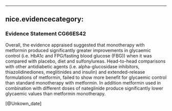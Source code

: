 
---
nice.evidencecategory: 
---

### Evidence Statement CG66ES42
Overall, the evidence appraised suggested that monotherapy with metformin produced
significantly greater improvements in glycaemic control (i.e. HbA1c and FPG/fasting blood
glucose (FBG)) when it was compared with placebo, diet and sulfonylureas. Head-to-head
comparisons with other antidiabetic agents (i.e. alpha-glucosidase inhibitors, thiazolidinediones,
meglitinides and insulin) and extended-release formulations of metformin, failed to show more
benefit for glycaemic control than standard monotherapy with metformin. In addition metformin
used in combination with different doses of nateglinide produce significantly lower glycaemic
values than metformin monotherapy.

[@Unkown_date]

